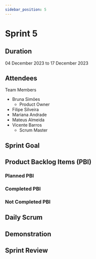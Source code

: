```yaml
---
sidebar_position: 5
---
```


# Sprint 5

## Duration

04 December 2023 to 17 December 2023

## Attendees

Team Members

- Bruna Simões
    - Product Owner
- Filipe Silveira
- Mariana Andrade
- Mateus Almeida
- Vicente Barros
    - Scrum Master

## Sprint Goal


## Product Backlog Items (PBI)

### Planned PBI

### Completed PBI

### Not Completed PBI

## Daily Scrum


## Demonstration


## Sprint Review
